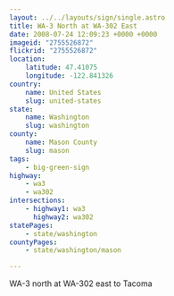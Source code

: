 ```yaml
---
layout: ../../layouts/sign/single.astro
title: WA-3 North at WA-302 East
date: 2008-07-24 12:09:23 +0000 +0000
imageid: "2755526872"
flickrid: "2755526872"
location:
    latitude: 47.41075
    longitude: -122.841326
country:
    name: United States
    slug: united-states
state:
    name: Washington
    slug: washington
county:
    name: Mason County
    slug: mason
tags:
    - big-green-sign
highway:
    - wa3
    - wa302
intersections:
    - highway1: wa3
      highway2: wa302
statePages:
    - state/washington
countyPages:
    - state/washington/mason

---
```

WA-3 north at WA-302 east to Tacoma